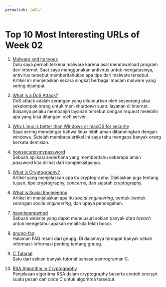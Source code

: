 ```yaml
---
permalink: /w02/
---
```


# Top 10 Most Interesting URLs of Week 02

1.  [Malware and its types](https://www.geeksforgeeks.org/malware-and-its-types/)<br>
Dulu saya pernah terkena malware karena asal mendownload program dari internet. Saat saya menggunakan antivirus untuk mengatasinya, antivirus tersebut memberitahukan apa tipe dari malware tersebut. Artikel ini menjelaskan secara singkat berbagai macam malware yang sering dijumpai.

2.  [What is a DoS Attack?](https://www.paloaltonetworks.com/cyberpedia/what-is-a-denial-of-service-attack-dos)<br>
DoS attack adalah serangan yang diluncurkan oleh seseorang atau sekelompok orang untuk men-*shutdown* suatu layanan di internet. Biasanya pelaku membanjiri layanan tersebut dengan *request* melebihi apa yang bisa ditangani oleh server. 

3.  [Why Linux is better than Windows or macOS for security](https://www.computerworld.com/article/3252823/why-linux-is-better-than-windows-or-macos-for-security.html)<br>
Saya sering mendengar bahwa linux lebih aman dibandingkan dengan windows. Setelah membaca artikel ini saya tahu mengapa banyak orang berkata demikian.

4.  [howsecureismypassword](https://howsecureismypassword.net/)<br>
Sebuah aplikasi sederhana yang memberitahu seberapa aman *password* kita dilihat dari kompleksitasnya.

5.  [What is Cryptography?](https://searchsecurity.techtarget.com/definition/cryptography)<br>
Artikel yang menjelaskan apa itu cryptography. Dijelaskan juga tentang tujuan, tipe cryptography, *concerns*, dan sejarah cryptography.

6.  [What is Social Engineering](https://www.webroot.com/us/en/resources/tips-articles/what-is-social-engineering)<br>
Artikel ini menjelaskan apa itu *social engineering*, bentuk-bentuk serangan *social engineering*, dan upaya pencegahan. 

7.  [haveibeenpwned](https://haveibeenpwned.com/)<br>
Sebuah website yang dapat menelusuri sekian banyak *data breach* untuk mengetahui apakah email kita telah bocor. 

8. [gnupg-faq](https://gnupg.org/faq/gnupg-faq.html)<br>
Halaman FAQ resmi dari gnupg. Di dalamnya terdapat banyak sekali informasi-informasi penting tentang gnupg.

9. [C Tutorial](https://www.tutorialspoint.com/cprogramming/c_basic_syntax.htm)<br>
Satu dari sekian banyak tutorial bahasa pemrograman C.

10. [RSA Algorithm in Cryptography](https://www.geeksforgeeks.org/rsa-algorithm-cryptography/?ref=lbp)<br>
Penjelasan algoritma RSA dalam cryptography beserta contoh *encrypt* suatu pesan dan code C untuk algoritma tersebut.
